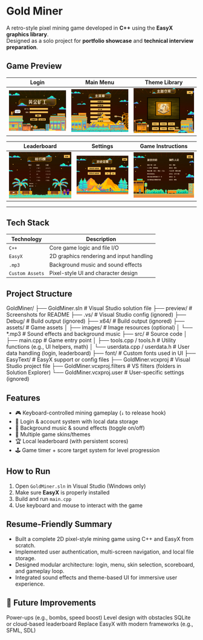 # Gold Miner

A retro-style pixel mining game developed in **C++** using the **EasyX graphics library**.  
Designed as a solo project for **portfolio showcase** and **technical interview preparation**.



## Game Preview

| Login | Main Menu | Theme Library |
|-------|-----------|---------------|
| ![Login](./preview/login.png) | ![Menu](./preview/menu.png) | ![Theme](./preview/theme.png) |

| Leaderboard | Settings | Game Instructions |
|-------------|----------|-------------------|
| ![Leaderboard](./preview/leaderboard.png) | ![Settings](./preview/setting.png) | ![Instructions](./preview/instruction.png) |

---

## Tech Stack

| Technology | Description |
|------------|-------------|
| `C++` | Core game logic and file I/O |
| `EasyX` | 2D graphics rendering and input handling |
| `.mp3` | Background music and sound effects |
| `Custom Assets` | Pixel-style UI and character design |



## Project Structure

GoldMiner/
├── GoldMiner.sln               # Visual Studio solution file
├── preview/                    # Screenshots for README
├── .vs/                        # Visual Studio config (ignored)
├── Debug/                      # Build output (ignored)
├── x64/                        # Build output (ignored)
├── assets/                     # Game assets
│   ├── images/                 # Image resources (optional)
│   └── *.mp3                   # Sound effects and background music
├── src/                        # Source code
│   ├── main.cpp                # Game entry point
│   ├── tools.cpp / tools.h     # Utility functions (e.g., UI helpers, math)
│   └── userdata.cpp / userdata.h # User data handling (login, leaderboard)
├── font/                       # Custom fonts used in UI
├── EasyText/                   # EasyX support or config files
├── GoldMiner.vcxproj           # Visual Studio project file
├── GoldMiner.vcxproj.filters   # VS filters (folders in Solution Explorer)
└── GoldMiner.vcxproj.user      # User-specific settings (ignored)




## Features

- 🎮 Keyboard-controlled mining gameplay (`↓` to release hook)
- 🔐 Login & account system with local data storage
- 🎵 Background music & sound effects (toggle on/off)
- 🎨 Multiple game skins/themes
- 🏆 Local leaderboard (with persistent scores)
- 🕹️ Game timer + score target system for level progression



## How to Run

1. Open `GoldMiner.sln` in Visual Studio (Windows only)
2. Make sure **EasyX** is properly installed
3. Build and run `main.cpp`
4. Use keyboard and mouse to interact with the game



## Resume-Friendly Summary

- Built a complete 2D pixel-style mining game using C++ and EasyX from scratch.
- Implemented user authentication, multi-screen navigation, and local file storage.
- Designed modular architecture: login, menu, skin selection, scoreboard, and gameplay loop.
- Integrated sound effects and theme-based UI for immersive user experience.



## 🚧 Future Improvements
 Power-ups (e.g., bombs, speed boost)
 Level design with obstacles
 SQLite or cloud-based leaderboard
 Replace EasyX with modern frameworks (e.g., SFML, SDL)